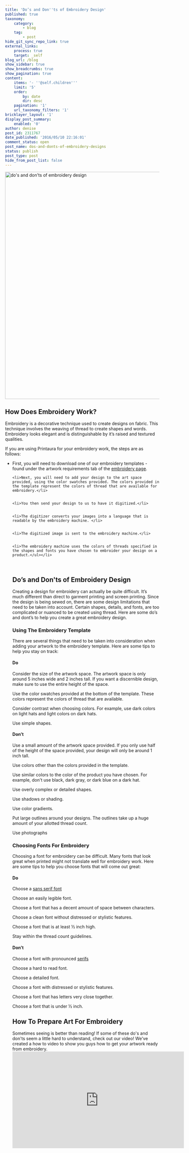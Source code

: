 ```yaml
---
title: 'Do’s and Don''ts of Embroidery Design'
published: true
taxonomy:
    category:
        - blog
    tag:
        - post
hide_git_sync_repo_link: true
external_links:
    process: true
    target: _self
blog_url: /blog
show_sidebar: true
show_breadcrumbs: true
show_pagination: true
content:
    items: '- ''@self.children'''
    limit: '5'
    order:
        by: date
        dir: desc
    pagination: '1'
    url_taxonomy_filters: '1'
bricklayer_layout: '1'
display_post_summary:
    enabled: '0'
author: denise
post_id: 2311767
date_published: '2016/05/10 22:16:01'
comment_status: open
post_name: dos-and-donts-of-embroidery-designs
status: publish
post_type: post
hide_from_post_list: false
---
```


<img src="https://printaura.com/wp-content/uploads/2016/05/embroidery-banner-blog1.jpg" alt="do&#039;s and don&#039;ts of embroidery design" width="1792" height="740" class="alignnone size-full wp-image-2312161" />

<h2>How Does Embroidery Work?</h2>
Embroidery is a decorative technique used to create designs on fabric. This technique involves the weaving of thread to create shapes and words. Embroidery looks elegant and is distinguishable by it’s raised and textured qualities.

If you are using Printaura for your embroidery work, the steps are as follows:

<ul>
	<li>First, you will need to download one of our embroidery templates - found under the artwork requirements tab of the <a href="https://printaura.com/embroidery" target="_blank">embroidery page</a>.</li>


	<li>Next, you will need to add your design to the art space provided, using the color swatches provided. The colors provided in the template represent the colors of thread that are available for embroidery.</li>


	<li>You then send your design to us to have it digitized.</li>


	<li>The digitizer converts your images into a language that is readable by the embroidery machine. </li>


	<li>The digitized image is sent to the embroidery machine.</li>


	<li>The embroidery machine uses the colors of threads specified in the shapes and fonts you have chosen to embroider your design on a product.</ul></li>

&nbsp;

<h2>Do’s and Don'ts of Embroidery Design</h2>
Creating a design for embroidery can actually be quite difficult. It’s much different than direct to garment printing and screen printing. Since the design is being sewed on, there are some design limitations that need to be taken into account. Certain shapes, details, and fonts, are too complicated or nuanced to be created using thread. Here are some do’s and dont’s to help you create a great embroidery design.

<h3>Using The Embroidery Template</h3>
There are several things that need to be taken into consideration when adding your artwork to the embroidery template. Here are some tips to help you stay on track:

<h4>Do</h4>

<span style="color: #008000;"><span class="dashicons dashicons-plus"></span></span> Consider the size of the artwork space. The artwork space is only around 5 inches wide and 2 inches tall. If you want a discernible design, make sure to use the entire height of the space.

<span style="color: #008000;"><span class="dashicons dashicons-plus"></span></span> Use the color swatches provided at the bottom of the template. These colors represent the colors of thread that are available.

<span style="color: #008000;"><span class="dashicons dashicons-plus"></span></span> Consider contrast when choosing colors. For example, use dark colors on light hats and light colors on dark hats.

<span style="color: #008000;"><span class="dashicons dashicons-plus"></span></span> Use simple shapes.

<h4>Don’t</h4>

<span style="color: #ff0000;"><span class="dashicons dashicons-no"></span></span> Use a small amount of the artwork space provided. If you only use half of the height of the space provided, your design will only be around 1 inch tall.

<span style="color: #ff0000;"><span class="dashicons dashicons-no"></span></span> Use colors other than the colors provided in the template.

<span style="color: #ff0000;"><span class="dashicons dashicons-no"></span></span> Use similar colors to the color of the product you have chosen. For example, don't use black, dark gray, or dark blue on a dark hat.

<span style="color: #ff0000;"><span class="dashicons dashicons-no"></span></span> Use overly complex or detailed shapes.

<span style="color: #ff0000;"><span class="dashicons dashicons-no"></span></span> Use shadows or shading.

<span style="color: #ff0000;"><span class="dashicons dashicons-no"></span></span> Use color gradients.

<span style="color: #ff0000;"><span class="dashicons dashicons-no"></span></span> Put large outlines around your designs. The outlines take up a huge amount of your allotted thread count.

<span style="color: #ff0000;"><span class="dashicons dashicons-no"></span></span> Use photographs

<h3>Choosing Fonts For Embroidery</h3>
Choosing a font for embroidery can be difficult. Many fonts that look great when printed might not translate well for embroidery work. Here are some tips to help you choose fonts that will come out great:

<h4>Do</h4>

<span style="color: #008000;"><span class="dashicons dashicons-plus"></span></span> Choose a <a href="https://printaura.com/font-glossary/" target="_blank">sans serif font</a>

<span style="color: #008000;"><span class="dashicons dashicons-plus"></span></span> Choose an easily legible font.

<span style="color: #008000;"><span class="dashicons dashicons-plus"></span></span> Choose a font that has a decent amount of space between characters.

<span style="color: #008000;"><span class="dashicons dashicons-plus"></span></span> Choose a clean font without distressed or stylistic features.

<span style="color: #008000;"><span class="dashicons dashicons-plus"></span></span> Choose a font that is at least ½ inch high.

<span style="color: #008000;"><span class="dashicons dashicons-plus"></span></span> Stay within the thread count guidelines.

<h4>Don’t</h4>

<span style="color: #ff0000;"><span class="dashicons dashicons-no"></span></span> Choose a font with pronounced <a href="https://printaura.com/font-glossary/" target="_blank">serifs</a>

<span style="color: #ff0000;"><span class="dashicons dashicons-no"></span></span> Choose a hard to read font.

<span style="color: #ff0000;"><span class="dashicons dashicons-no"></span></span> Choose a detailed font.

<span style="color: #ff0000;"><span class="dashicons dashicons-no"></span></span> Choose a font with distressed or stylistic features.

<span style="color: #ff0000;"><span class="dashicons dashicons-no"></span></span> Choose a font that has letters very close together.

<span style="color: #ff0000;"><span class="dashicons dashicons-no"></span></span> Choose a font that is under ½ inch.
<h2>How To Prepare Art For Embroidery</h2>
Sometimes seeing is better than reading! If some of these do's and don'ts seem a little hard to understand, check out our video! We've created a how to video to show you guys how to get your artwork ready from embroidery. 

<iframe src="https://www.youtube.com/embed/lUI745XCtdg" width="560" height="315" frameborder="0" allowfullscreen="allowfullscreen"></iframe>